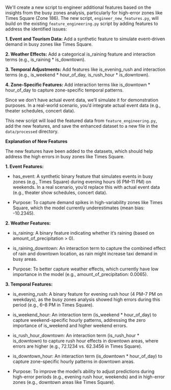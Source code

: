 We'll create a new script to engineer additional features based on the insights from the busy zones analysis, particularly for high-error zones like Times Square (Zone 186). The new script, `engineer_new_features.py`, will build on the existing `feature_engineering.py` script by adding features to address the identified issues:

**1. Event and Tourism Data:** Add a synthetic feature to simulate event-driven demand in busy zones like Times Square.

**2. Weather Effects:** Add a categorical is_raining feature and interaction terms (e.g., is_raining * is_downtown).

**3. Temporal Adjustments:** Add features like is_evening_rush and interaction terms (e.g., is_weekend * hour_of_day, is_rush_hour * is_downtown).

**4. Zone-Specific Features:** Add interaction terms like is_downtown * hour_of_day to capture zone-specific temporal patterns.

Since we don’t have actual event data, we’ll simulate it for demonstration purposes. In a real-world scenario, you’d integrate actual event data (e.g., theater schedules, concert data).

This new script will load the featured data from `feature_engineering.py`, add the new features, and save the enhanced dataset to a new file in the `data/processed` directory.

**Explanation of New Features**

The new features have been added to the datasets, which should help address the high errors in busy zones like Times Square.

**1. Event Features:**
- has_event: A synthetic binary feature that simulates events in busy zones (e.g., Times Square) during evening hours (6 PM–11 PM) on weekends. In a real scenario, you’d replace this with actual event data (e.g., theater show schedules, concert data).

- Purpose: To capture demand spikes in high-variability zones like Times Square, which the model currently underestimates (mean bias: -10.2345).

**2. Weather Features:**
- is_raining: A binary feature indicating whether it’s raining (based on amount_of_precipitation > 0).

- is_raining_downtown: An interaction term to capture the combined effect of rain and downtown location, as rain might increase taxi demand in busy areas.

- Purpose: To better capture weather effects, which currently have low importance in the model (e.g., amount_of_precipitation: 0.0065).

**3. Temporal Features:**
- is_evening_rush: A binary feature for evening rush hour (4 PM–7 PM on weekdays), as the busy zones analysis showed high errors during this period (e.g., 6–8 PM in Times Square).

- is_weekend_hour: An interaction term (is_weekend * hour_of_day) to capture weekend-specific hourly patterns, addressing the zero importance of is_weekend and higher weekend errors.

- is_rush_hour_downtown: An interaction term (is_rush_hour * is_downtown) to capture rush hour effects in downtown areas, where errors are higher (e.g., 72.1234 vs. 62.3456 in Times Square).

- is_downtown_hour: An interaction term (is_downtown * hour_of_day) to capture zone-specific hourly patterns in downtown areas.

- Purpose: To improve the model’s ability to adjust predictions during high-error periods (e.g., evening rush hour, weekends) and in high-error zones (e.g., downtown areas like Times Square).

